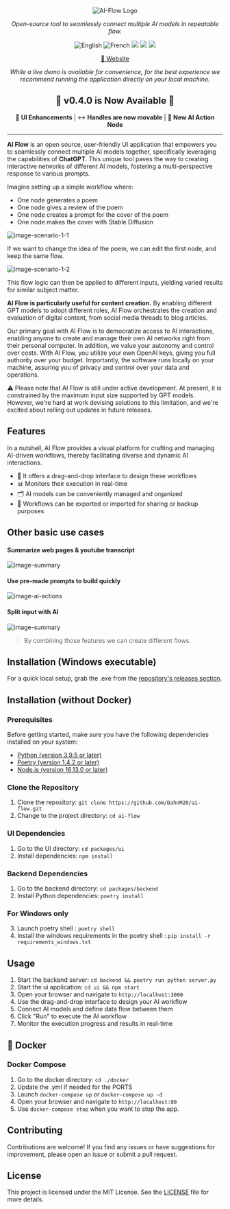 <p align="center">
  <img src="assets/logo.png" alt="AI-Flow Logo"/>
</p>
<p align="center">
  <em>Open-source tool to seamlessly connect multiple AI models in repeatable flow.</em>
</p>
<p align="center">
    <img src="https://img.shields.io/badge/lang-English-blue.svg" alt="English">
    <img src="https://img.shields.io/badge/lang-French-blue.svg" alt="French">
    <img src="https://img.shields.io/badge/License-MIT-yellow.svg">
    <img src="https://img.shields.io/github/v/release/DahnM20/ai-flow">
    <a href="https://twitter.com/DahnM20"><img src="https://img.shields.io/twitter/follow/AI-Flow?style=social"></a>
</p>

<p align="center">
<a href="https://ai-flow.net/">🔗 Website</a>
</p>

<p align="center">
<em>While a live demo is available for convenience, for the best experience we recommend running the application directly on your local machine.</em>
</p>

<div align="center">

## 🎉 v0.4.0 is Now Available 🎉

🌟 **UI Enhancements** | ↔️ **Handles are now movable** | 🤖 **New AI Action Node**

</div>

---

**AI Flow** is an open source, user-friendly UI application that empowers you to seamlessly connect multiple AI models together, specifically leveraging the capabilities of **ChatGPT**. This unique tool paves the way to creating interactive networks of different AI models, fostering a multi-perspective response to various prompts.


Imagine setting up a simple workflow where:

- One node generates a poem
- One node gives a review of the poem
- One node creates a prompt for the cover of the poem
- One node makes the cover with Stable Diffusion

![image-scenario-1-1](assets/scenario-1-1.png)

If we want to change the idea of the poem, we can edit the first node, and keep the same flow. 

![image-scenario-1-2](assets/scenario-1-2.png)

This flow logic can then be applied to different inputs, yielding varied results for similar subject matter. 

**AI Flow is particularly useful for content creation.** By enabling different GPT models to adopt different roles, AI Flow orchestrates the creation and evaluation of digital content, from social media threads to blog articles. 


Our primary goal with AI Flow is to democratize access to AI interactions, enabling anyone to create and manage their own AI networks right from their personal computer. In addition, we value your autonomy and control over costs. With AI Flow, you utilize your own OpenAI keys, giving you full authority over your budget. Importantly, the software runs locally on your machine, assuring you of privacy and control over your data and operations.

⚠️ Please note that AI Flow is still under active development. At present, it is constrained by the maximum input size supported by GPT models. However, we're hard at work devising solutions to this limitation, and we're excited about rolling out updates in future releases.

## Features

In a nutshell, AI Flow provides a visual platform for crafting and managing AI-driven workflows, thereby facilitating diverse and dynamic AI interactions.

- 🎨 It offers a drag-and-drop interface to design these workflows
- 📊 Monitors their execution in real-time
- 🗂️ AI models can be conveniently managed and organized
- 💾 Workflows can be exported or imported for sharing or backup purposes

## Other basic use cases

#### Summarize web pages & youtube transcript

![image-summary](assets/summary.png)


#### Use pre-made prompts to build quickly

![image-ai-actions](assets/predefined-prompts.png)

#### Split input with AI 

![image-summary](assets/split-input.png)

> By combining those features we can create different flows.


## Installation (Windows executable)

For a quick local setup, grab the .exe from the [repository's releases section](https://github.com/DahnM20/ai-flow/releases).

## Installation (without Docker)

### Prerequisites

Before getting started, make sure you have the following dependencies installed on your system:

- [Python (version 3.9.5 or later)](https://www.python.org/downloads/)
- [Poetry (version 1.4.2 or later)](https://python-poetry.org/docs/#installation)
- [Node.js (version 16.13.0 or later)](https://nodejs.org/en/download/)

### Clone the Repository

1. Clone the repository: `git clone https://github.com/DahnM20/ai-flow.git`
2. Change to the project directory: `cd ai-flow`

### UI Dependencies
1. Go to the UI directory: `cd packages/ui`
2. Install dependencies: `npm install`

### Backend Dependencies
1. Go to the backend directory: `cd packages/backend`
2. Install Python dependencies: `poetry install`
   
### For Windows only
3. Launch poetry shell : `poetry shell`
4. Install the windows requirements in the poetry shell : `pip install -r requirements_windows.txt`

## Usage

1. Start the backend server: `cd backend && poetry run python server.py`
2. Start the ui application: `cd ui && npm start`
3. Open your browser and navigate to `http://localhost:3000`
4. Use the drag-and-drop interface to design your AI workflow
5. Connect AI models and define data flow between them
6. Click "Run" to execute the AI workflow
7. Monitor the execution progress and results in real-time


## 🐳 Docker

### Docker Compose

1. Go to the docker directory: `cd ./docker`
2. Update the .yml if needed for the PORTS
3. Launch `docker-compose up` or `docker-compose up -d`
4. Open your browser and navigate to `http://localhost:80`
5. Use `docker-compose stop` when you want to stop the app. 

## Contributing

Contributions are welcome! If you find any issues or have suggestions for improvement, please open an issue or submit a pull request.

## License

This project is licensed under the MIT License. See the [LICENSE](LICENSE) file for more details.
